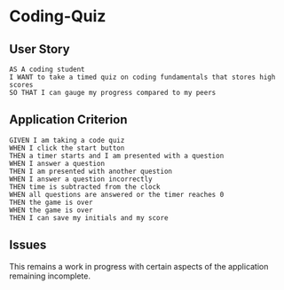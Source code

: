 # Coding-Quiz

## User Story

```
AS A coding student
I WANT to take a timed quiz on coding fundamentals that stores high scores
SO THAT I can gauge my progress compared to my peers
```

## Application Criterion

```
GIVEN I am taking a code quiz
WHEN I click the start button
THEN a timer starts and I am presented with a question
WHEN I answer a question
THEN I am presented with another question
WHEN I answer a question incorrectly
THEN time is subtracted from the clock
WHEN all questions are answered or the timer reaches 0
THEN the game is over
WHEN the game is over
THEN I can save my initials and my score
```

## Issues

This remains a work in progress with certain aspects of the application remaining incomplete.
